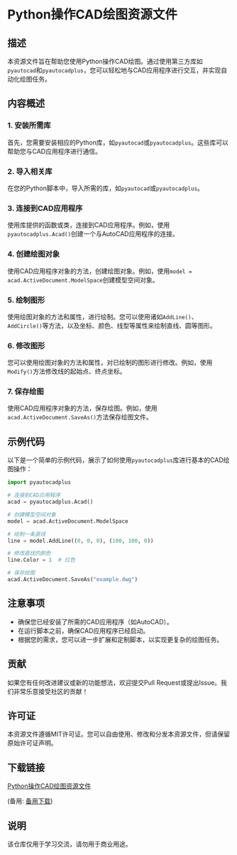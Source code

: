 # Python操作CAD绘图资源文件

## 描述

本资源文件旨在帮助您使用Python操作CAD绘图。通过使用第三方库如`pyautocad`和`pyautocadplus`，您可以轻松地与CAD应用程序进行交互，并实现自动化绘图任务。

## 内容概述

### 1. 安装所需库
首先，您需要安装相应的Python库，如`pyautocad`或`pyautocadplus`。这些库可以帮助您与CAD应用程序进行通信。

### 2. 导入相关库
在您的Python脚本中，导入所需的库，如`pyautocad`或`pyautocadplus`。

### 3. 连接到CAD应用程序
使用库提供的函数或类，连接到CAD应用程序。例如，使用`pyautocadplus.Acad()`创建一个与AutoCAD应用程序的连接。

### 4. 创建绘图对象
使用CAD应用程序对象的方法，创建绘图对象。例如，使用`model = acad.ActiveDocument.ModelSpace`创建模型空间对象。

### 5. 绘制图形
使用绘图对象的方法和属性，进行绘制。您可以使用诸如`AddLine()`、`AddCircle()`等方法，以及坐标、颜色、线型等属性来绘制直线、圆等图形。

### 6. 修改图形
您可以使用绘图对象的方法和属性，对已绘制的图形进行修改。例如，使用`Modify()`方法修改线的起始点、终点坐标。

### 7. 保存绘图
使用CAD应用程序对象的方法，保存绘图。例如，使用`acad.ActiveDocument.SaveAs()`方法保存绘图文件。

## 示例代码

以下是一个简单的示例代码，展示了如何使用`pyautocadplus`库进行基本的CAD绘图操作：

```python
import pyautocadplus

# 连接到CAD应用程序
acad = pyautocadplus.Acad()

# 创建模型空间对象
model = acad.ActiveDocument.ModelSpace

# 绘制一条直线
line = model.AddLine((0, 0, 0), (100, 100, 0))

# 修改直线的颜色
line.Color = 1  # 红色

# 保存绘图
acad.ActiveDocument.SaveAs("example.dwg")
```

## 注意事项

- 确保您已经安装了所需的CAD应用程序（如AutoCAD）。
- 在运行脚本之前，确保CAD应用程序已经启动。
- 根据您的需求，您可以进一步扩展和定制脚本，以实现更复杂的绘图任务。

## 贡献

如果您有任何改进建议或新的功能想法，欢迎提交Pull Request或提出Issue。我们非常乐意接受社区的贡献！

## 许可证

本资源文件遵循MIT许可证。您可以自由使用、修改和分发本资源文件，但请保留原始许可证声明。

## 下载链接
[Python操作CAD绘图资源文件](https://pan.quark.cn/s/619b2651fad3) 

(备用: [备用下载](https://pan.baidu.com/s/1IuH-UQmd-BjLOEUs_n2x6w?pwd=1234))

## 说明

该仓库仅用于学习交流，请勿用于商业用途。
